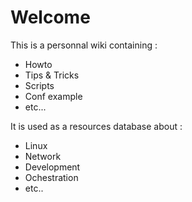 # Welcome

This is a personnal wiki containing :

* Howto
* Tips & Tricks
* Scripts
* Conf example
* etc...

It is used as a resources database about :

* Linux
* Network
* Development
* Ochestration
* etc..
